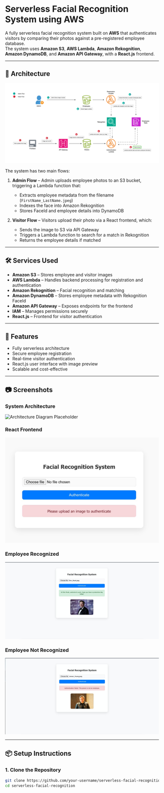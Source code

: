 # Serverless Facial Recognition System using AWS

A fully serverless facial recognition system built on **AWS** that authenticates visitors by comparing their photos against a pre-registered employee database.  
The system uses **Amazon S3**, **AWS Lambda**, **Amazon Rekognition**, **Amazon DynamoDB**, and **Amazon API Gateway**, with a **React.js** frontend.

---

## 📌 Architecture

![Architecture Diagram Placeholder](./images/face-recognition-aws.drawio.png)

The system has two main flows:

1. **Admin Flow** – Admin uploads employee photos to an S3 bucket, triggering a Lambda function that:
   - Extracts employee metadata from the filename (`FirstName_LastName.jpeg`)
   - Indexes the face into Amazon Rekognition
   - Stores FaceId and employee details into DynamoDB

2. **Visitor Flow** – Visitors upload their photo via a React frontend, which:
   - Sends the image to S3 via API Gateway
   - Triggers a Lambda function to search for a match in Rekognition
   - Returns the employee details if matched

---

## 🛠 Services Used

- **Amazon S3** – Stores employee and visitor images  
- **AWS Lambda** – Handles backend processing for registration and authentication  
- **Amazon Rekognition** – Facial recognition and matching  
- **Amazon DynamoDB** – Stores employee metadata with Rekognition FaceId  
- **Amazon API Gateway** – Exposes endpoints for the frontend  
- **IAM** – Manages permissions securely  
- **React.js** – Frontend for visitor authentication

---

## 🚀 Features

- Fully serverless architecture
- Secure employee registration
- Real-time visitor authentication
- React.js user interface with image preview
- Scalable and cost-effective

---

## 📷 Screenshots

### System Architecture
![Architecture Diagram Placeholder](./images/face-recognition-aws-drawio.png)

### React Frontend
![React Frontend Placeholder](./images/frontend.jpeg)

### Employee Recognized
![Employee Recognized Placeholder](./images/recognized.jpeg)

### Employee Not Recognized
![Employee Not Recognized Placeholder](./images/not-recognized.jpeg)

---

## 📦 Setup Instructions

### 1. Clone the Repository
```bash
git clone https://github.com/your-username/serverless-facial-recognition.git
cd serverless-facial-recognition
